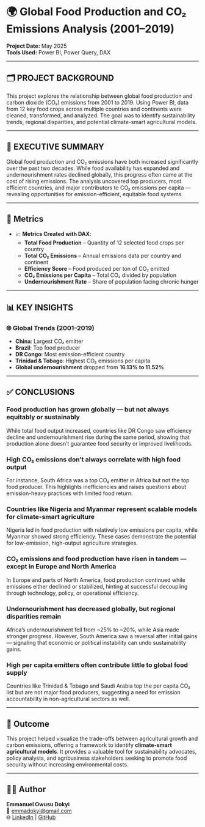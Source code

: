 # 🌍 Global Food Production and CO₂ Emissions Analysis (2001–2019)

**Project Date:** May 2025  
**Tools Used:** Power BI, Power Query, DAX

---

## 🗂️ PROJECT BACKGROUND

This project explores the relationship between global food production and carbon dioxide (CO₂) emissions from 2001 to 2019. Using Power BI, data from 12 key food crops across multiple countries and continents were cleaned, transformed, and analyzed. The goal was to identify sustainability trends, regional disparities, and potential climate-smart agricultural models.

---

## 📝 EXECUTIVE SUMMARY

Global food production and CO₂ emissions have both increased significantly over the past two decades. While food availability has expanded and undernourishment rates declined globally, this progress often came at the cost of rising emissions. The analysis uncovered top producers, most efficient countries, and major contributors to CO₂ emissions per capita — revealing opportunities for emission-efficient, equitable food systems.

---

## 🎯 Metrics


- 📈 **Metrics Created with DAX**:
  - **Total Food Production** – Quantity of 12 selected food crops per country
  - **Total CO₂ Emissions** – Annual emissions data per country and continent
  - **Efficiency Score** – Food produced per ton of CO₂ emitted
  - **CO₂ Emissions per Capita** – Total CO₂ divided by population
  - **Undernourishment Rate** – Share of population facing chronic hunger

---

## 📊 KEY INSIGHTS

### 🌐 **Global Trends (2001–2019)**
- **China**: Largest CO₂ emitter  
- **Brazil**: Top food producer  
- **DR Congo**: Most emission-efficient country  
- **Trinidad & Tobago**: Highest CO₂ emissions per capita  
- **Global undernourishment** dropped from **16.13% to 11.52%**

---

## ✅ CONCLUSIONS

### Food production has grown globally — but not always equitably or sustainably
While total food output increased, countries like DR Congo saw efficiency decline and undernourishment rise during the same period, showing that production alone doesn’t guarantee food security or improved livelihoods.

### High CO₂ emissions don’t always correlate with high food output
For instance, South Africa was a top CO₂ emitter in Africa but not the top food producer. This highlights inefficiencies and raises questions about emission-heavy practices with limited food return.

### Countries like Nigeria and Myanmar represent scalable models for climate-smart agriculture
Nigeria led in food production with relatively low emissions per capita, while Myanmar showed strong efficiency. These cases demonstrate the potential for low-emission, high-output agriculture strategies.

### CO₂ emissions and food production have risen in tandem — except in Europe and North America
In Europe and parts of North America, food production continued while emissions either declined or stabilized, hinting at successful decoupling through technology, policy, or operational efficiency.

### Undernourishment has decreased globally, but regional disparities remain
Africa’s undernourishment fell from ~25% to ~20%, while Asia made stronger progress. However, South America saw a reversal after initial gains — signaling that economic or political instability can undo sustainability gains.

### High per capita emitters often contribute little to global food supply
Countries like Trinidad & Tobago and Saudi Arabia top the per capita CO₂ list but are not major food producers, suggesting a need for emission accountability in non-agricultural sectors as well.

---

## 💼 Outcome

This project helped visualize the trade-offs between agricultural growth and carbon emissions, offering a framework to identify **climate-smart agricultural models**. It provides a valuable tool for sustainability advocates, policy analysts, and agribusiness stakeholders seeking to promote food security without increasing environmental costs.

---

## 👨‍💻 Author

**Emmanuel Owusu Dokyi**  
📧 emmadokyi@gmail.com  
🌐 [LinkedIn](https://www.linkedin.com/) | [GitHub](https://github.com/)
